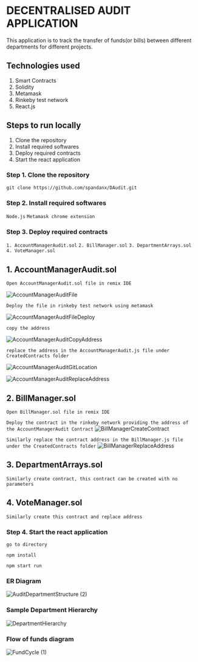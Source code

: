 # DECENTRALISED AUDIT APPLICATION

This application is to track the transfer of funds(or bills) between different departments for different projects.

## Technologies used

1. Smart Contracts
2. Solidity
3. Metamask
4. Rinkeby test network
5. React.js

## Steps to run locally

1. Clone the repository
2. Install required softwares
3. Deploy required contracts
4. Start the react application

### Step 1. Clone the repository

`git clone https://github.com/spandanx/DAudit.git`


### Step 2. Install required softwares

`Node.js`
`Metamask chrome extension`

### Step 3. Deploy required contracts

`1. AccountManagerAudit.sol`
`2. BillManager.sol`
`3. DepartmentArrays.sol`
`4. VoteManager.sol`


## 1. AccountManagerAudit.sol

`Open AccountManagerAudit.sol file in remix IDE`

![AccountManagerAuditFile](https://user-images.githubusercontent.com/56664469/169008436-9935639b-4fad-4214-87ae-4d1b8151aec6.PNG)

`Deploy the file in rinkeby test network using metamask`

![AccountManagerAuditFileDeploy](https://user-images.githubusercontent.com/56664469/169008506-00b2a205-8ad8-4bda-b1b7-2c08d381c8d3.PNG)

`copy the address`

![AccountManagerAuditCopyAddress](https://user-images.githubusercontent.com/56664469/169008669-57661904-775b-48d3-b7bd-921a16e43251.PNG)

`replace the address in the AccountManagerAudit.js file under CreatedContracts folder`

![AccountManagerAuditGitLocation](https://user-images.githubusercontent.com/56664469/169008761-0120276e-b239-456f-ba27-11e012671a64.PNG)

![AccountManagerAuditReplaceAddress](https://user-images.githubusercontent.com/56664469/169008832-7752e9d2-b04f-4427-9cb5-0cd2a5519a3c.PNG)

## 2. BillManager.sol

`Open BillManager.sol file in remix IDE`

`Deploy the contract in the rinkeby network providing the address of the AccountManagerAudit Contract`
![BillManagerCreateContract](https://user-images.githubusercontent.com/56664469/169010950-b4e60765-2df8-49a5-b6b5-2add0259b030.PNG)

`Similarly replace the contract address in the BillManager.js file under the CreatedContracts folder`
![BillManagerReplaceAddress](https://user-images.githubusercontent.com/56664469/169011134-5635babd-68aa-4e4d-94c6-ede6996c4055.PNG)

## 3. DepartmentArrays.sol
`Similarly create contract, this contract can be created with no parameters`
## 4. VoteManager.sol
`Similarly create this contract and replace address`

### Step 4. Start the react application

`go to directory`

`npm install`

`npm start run`

### ER Diagram

![AuditDepartmentStructure (2)](https://user-images.githubusercontent.com/56664469/168956124-86166b7c-d9c4-4db5-a894-f8d3f766a6a3.jpg)

### Sample Department Hierarchy

![DepartmentHierarchy](https://user-images.githubusercontent.com/56664469/168852488-264b83a2-df68-4c55-ae9b-0eee02b79144.PNG)

### Flow of funds diagram

![FundCycle (1)](https://user-images.githubusercontent.com/56664469/169005436-03a9fdc9-f15e-4fdb-bedc-efb1d10861c2.jpg)
